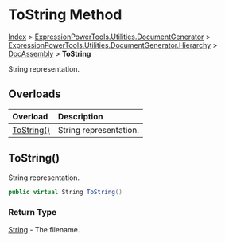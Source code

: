 ﻿# ToString Method

[Index](../index.md) > [ExpressionPowerTools.Utilities.DocumentGenerator](ExpressionPowerTools.Utilities.DocumentGenerator.a.md) > [ExpressionPowerTools.Utilities.DocumentGenerator.Hierarchy](ExpressionPowerTools.Utilities.DocumentGenerator.Hierarchy.n.md) > [DocAssembly](ExpressionPowerTools.Utilities.DocumentGenerator.Hierarchy.DocAssembly.cs.md) > **ToString**

String representation.

## Overloads

| Overload | Description |
| :-- | :-- |
| [ToString()](#tostring) | String representation. |
## ToString()

String representation.

```csharp
public virtual String ToString()
```

### Return Type

 [String](https://docs.microsoft.com/dotnet/api/system.string)  - The filename.


